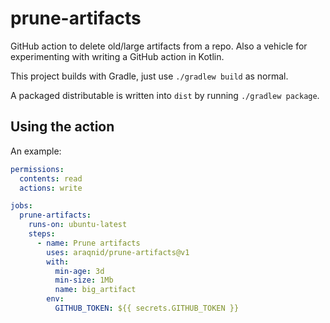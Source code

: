 # prune-artifacts

GitHub action to delete old/large artifacts from a repo. Also a vehicle for experimenting with writing a GitHub action
in Kotlin.

This project builds with Gradle, just use `./gradlew build` as normal.

A packaged distributable is written into `dist` by running `./gradlew package`.

## Using the action

An example:

```yaml
permissions:
  contents: read
  actions: write

jobs:
  prune-artifacts:
    runs-on: ubuntu-latest
    steps:
      - name: Prune artifacts
        uses: araqnid/prune-artifacts@v1
        with:
          min-age: 3d
          min-size: 1Mb
          name: big_artifact
        env:
          GITHUB_TOKEN: ${{ secrets.GITHUB_TOKEN }}
```
